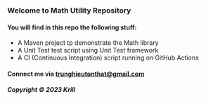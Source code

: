 ### Welcome to Math Utility Repository

#### You will find in this repo the following stuff:

* A Maven project tp demonstrate the Math library
* A Unit Test test script using Unit Test framework
* A CI (Continuous Integration) script running on GitHub Actions

#### Connect me via trunghieutonthat@gmail.com

##### Copyright &#169; 2023 Krill